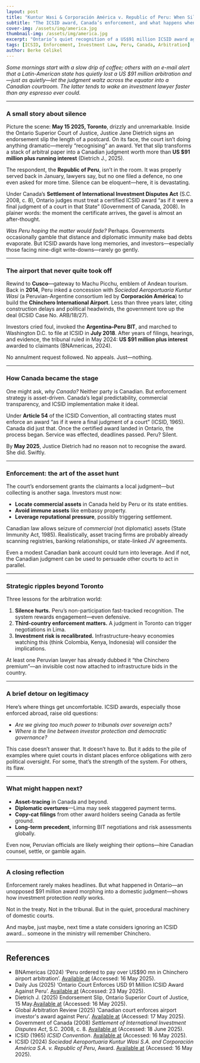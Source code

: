 ```yaml
---
layout: post
title: "Kuntur Wasi & Corporación América v. Republic of Peru: When Silence Costs $91 Million"
subtitle: "The ICSID award, Canada’s enforcement, and what happens when a state stays quiet"
cover-img: /assets/img/america.jpg
thumbnail-img: /assets/img/america.jpg
excerpt: "Ontario’s quiet recognition of a US$91 million ICSID award against Peru highlights how treaty enforcement unfolds when a state doesn’t show up—and why it matters."
tags: [ICSID, Enforcement, Investment Law, Peru, Canada, Arbitration]
author: Berke Celikel
---
```


*Some mornings start with a slow drip of coffee; others with an e-mail alert that a Latin-American state has quietly lost a US $91 million arbitration and—just as quietly—let the judgment waltz across the equator into a Canadian courtroom. The latter tends to wake an investment lawyer faster than any espresso ever could.*

---

### A small story about silence

Picture the scene: **May 15 2025, Toronto**, drizzly and unremarkable. Inside the Ontario Superior Court of Justice, Justice Jane Dietrich signs an endorsement slip the length of a postcard. On its face, the court isn’t doing anything dramatic—merely “recognising” an award. Yet that slip transforms a stack of arbitral paper into a Canadian judgment worth more than **US $91 million plus running interest** (Dietrich J., 2025).

The respondent, the **Republic of Peru**, isn’t in the room. It was properly served back in January, lawyers say, but no one filed a defence, no one even asked for more time. Silence can be eloquent—here, it is devastating.

Under Canada’s **Settlement of International Investment Disputes Act** (S.C. 2008, c. 8), Ontario judges must treat a certified ICSID award “as if it were a final judgment of a court in that State” (Government of Canada, 2008). In plainer words: the moment the certificate arrives, the gavel is almost an after-thought.

*Was Peru hoping the matter would fade?* Perhaps. Governments occasionally gamble that distance and diplomatic immunity make bad debts evaporate. But ICSID awards have long memories, and investors—especially those facing nine-digit write-downs—rarely go gently.

---

### The airport that never quite took off

Rewind to **Cusco**—gateway to Machu Picchu, emblem of Andean tourism. Back in **2014**, Peru inked a concession with *Sociedad Aeroportuaria Kuntur Wasi* (a Peruvian-Argentine consortium led by **Corporación América**) to build the **Chinchero International Airport**. Less than three years later, citing construction delays and political headwinds, the government tore up the deal (ICSID Case No. ARB/18/27).

Investors cried foul, invoked the **Argentina–Peru BIT**, and marched to Washington D.C. to file at ICSID in **July 2018**. After years of filings, hearings, and evidence, the tribunal ruled in May 2024: **US $91 million plus interest** awarded to claimants (BNAmericas, 2024).

No annulment request followed. No appeals. Just—nothing.

---

### How Canada became the stage

One might ask, *why Canada?* Neither party is Canadian. But enforcement strategy is asset-driven. Canada’s legal predictability, commercial transparency, and ICSID implementation make it ideal.

Under **Article 54** of the ICSID Convention, all contracting states must enforce an award “as if it were a final judgment of a court” (ICSID, 1965). Canada did just that. Once the certified award landed in Ontario, the process began. Service was effected, deadlines passed. Peru? Silent.

By **May 2025**, Justice Dietrich had no reason not to recognise the award. She did. Swiftly.

---

### Enforcement: the art of the asset hunt

The court’s endorsement grants the claimants a local judgment—but collecting is another saga. Investors must now:

- **Locate commercial assets** in Canada held by Peru or its state entities.
- **Avoid immune assets** like embassy property.
- **Leverage reputational pressure**, possibly triggering settlement.

Canadian law allows seizure of *commercial* (not diplomatic) assets (State Immunity Act, 1985). Realistically, asset tracing firms are probably already scanning registries, banking relationships, or state-linked JV agreements.

Even a modest Canadian bank account could turn into leverage. And if not, the Canadian judgment can be used to persuade other courts to act in parallel.

---

### Strategic ripples beyond Toronto

Three lessons for the arbitration world:

1. **Silence hurts.** Peru’s non-participation fast-tracked recognition. The system rewards engagement—even defensive.
2. **Third-country enforcement matters.** A judgment in Toronto can trigger negotiations in Lima.
3. **Investment risk is recalibrated.** Infrastructure-heavy economies watching this (think Colombia, Kenya, Indonesia) will consider the implications.

At least one Peruvian lawyer has already dubbed it “the Chinchero premium”—an invisible cost now attached to infrastructure bids in the country.

---

### A brief detour on legitimacy

Here’s where things get uncomfortable. ICSID awards, especially those enforced abroad, raise old questions:

- *Are we giving too much power to tribunals over sovereign acts?*
- *Where is the line between investor protection and democratic governance?*

This case doesn’t answer that. It doesn’t have to. But it adds to the pile of examples where quiet courts in distant places enforce obligations with zero political oversight. For some, that’s the strength of the system. For others, its flaw.

---

### What might happen next?

- **Asset-tracing** in Canada and beyond.
- **Diplomatic overtures**—Lima may seek staggered payment terms.
- **Copy-cat filings** from other award holders seeing Canada as fertile ground.
- **Long-term precedent**, informing BIT negotiations and risk assessments globally.

Even now, Peruvian officials are likely weighing their options—hire Canadian counsel, settle, or gamble again.

---

### A closing reflection

Enforcement rarely makes headlines. But what happened in Ontario—an unopposed $91 million award morphing into a domestic judgment—shows how investment protection *really* works.

Not in the treaty. Not in the tribunal. But in the quiet, procedural machinery of domestic courts.  

And maybe, just maybe, next time a state considers ignoring an ICSID award… someone in the ministry will remember Chinchero.

---

## References

- BNAmericas (2024) ‘Peru ordered to pay over US$90 mn in Chinchero airport arbitration’. [Available at](https://www.bnamericas.com/en/news/peru-ordered-to-pay-over-us90mn-in-chinchero-airport-arbitration) (Accessed: 16 May 2025).
- Daily Jus (2025) ‘Ontario Court Enforces USD 91 Million ICSID Award Against Peru’. [Available at](https://dailyjus.com/world/2025/05/arbitration-aftermath-may-22-2025) (Accessed: 23 May 2025).
- Dietrich J. (2025) Endorsement Slip, Ontario Superior Court of Justice, 15 May.[Available at](https://www.italaw.com/sites/default/files/case-documents/italaw1826828.pdf) (Accessed: 16 May 2025). 
- Global Arbitration Review (2025) ‘Canadian court enforces airport investor's award against Peru’. [Available at]([https://www.reuters.com/legal/ontario-court-enforces-icsid-award-against-peru-after-no-appearance-2025-05-15/](https://globalarbitrationreview.com/article/canadian-court-enforces-airport-investors-award-against-peru)) (Accessed: 17 May 2025).
- Government of Canada (2008) *Settlement of International Investment Disputes Act*, S.C. 2008, c. 8. [Available at](https://laws.justice.gc.ca/eng/AnnualStatutes/2008_8/FullText.html) (Accessed: 18 June 2025).
- ICSID (1965) *ICSID Convention*. [Available at](https://icsid.worldbank.org/sites/default/files/ICSID%20Convention%20English.pdf) (Accessed: 16 May 2025).
- ICSID (2024) *Sociedad Aeroportuaria Kuntur Wasi S.A. and Corporación América S.A. v. Republic of Peru*, Award. [Available at](https://jusmundi.com/en/document/decision/en-sociedad-aeroportuaria-kuntur-wasi-s-a-and-corporacion-america-s-a-v-republic-of-peru-award-thursday-9th-may-2024) (Accessed: 16 May 2025).

